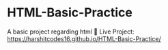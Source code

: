 # HTML-Basic-Practice
A basic project regarding html 
🔗 Live Project: https://harshitcodes16.github.io/HTML-Basic-Practice/


